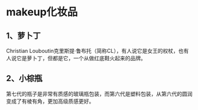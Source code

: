 # makeup化妆品

## 1、萝卜丁
Christian Louboutin克里斯提·鲁布托（简称CL），有人说它是女王的权杖，也有人说它是萝卜丁，但都是它，一个从做红底鞋火起来的品牌。



## 2、小棕瓶
第七代的瓶子是非常有质感的玻璃瓶包装，而第六代是塑料包装，从第六代的圆润变成了有棱有角，更加高级质感更好。

